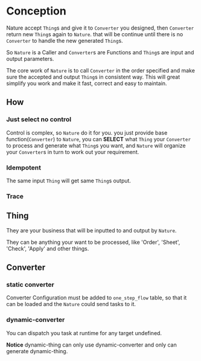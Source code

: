 # Conception

Nature accept `Thing`s and give it to `Converter` you designed, then `Converter` return new `Thing`s again to `Nature`. 
that will be continue until there is no `Converter` to handle the new generated `Thing`s.

So `Nature` is a Caller and `Converter`s are Functions and `Thing`s are input and output parameters.

The core work of `Nature` is to call `Converter` in the order specified and make sure the accepted and output `Thing`s in consistent way. 
This will great simplify you work and make it fast, correct and easy to maintain.

## How

### Just select no control
 
Control is complex, so `Nature` do it for you. you just provide base function(`Converter`) to `Nature`, 
you can __SELECT__ what `Thing` your `Converter` to process and generate what `Thing`s you want, 
and `Nature` will organize your `Converter`s in turn to work out your requirement.

### Idempotent

The same input `Thing` will get same `Thing`s output.

### Trace



## Thing

They are your business that will be inputted to and output by `Nature`.

They can be anything your want to be processed, like 'Order', 'Sheet', 'Check', 'Apply' and other things.

## Converter

### static converter

Converter Configuration must be added to `one_step_flow` table, so that it can be loaded and the `Nature` could send tasks to it.

###  dynamic-converter

You can dispatch you task at runtime for any target undefined.
    
__Notice__ dynamic-thing can only use dynamic-converter and only can generate dynamic-thing.